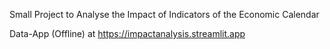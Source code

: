 Small Project to Analyse the Impact of Indicators of the Economic Calendar

Data-App (Offline) at https://impactanalysis.streamlit.app
